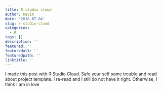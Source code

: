 ```yaml
---
title: R studio cloud
author: Kevin
date: '2018-07-04'
slug: r-studio-cloud
categories:
  - R
tags: []
description: ''
featured: ''
featuredalt: ''
featuredpath: ''
linktitle: ''
---
```


I made this post with R Studio Cloud. Safe your self some trouble and read about project template. I re-read and I still do not have it right. Otherwise, I think I am in love

